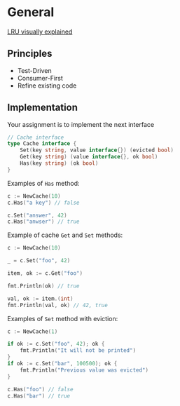 # General

[LRU visually explained](https://www.youtube.com/watch?v=DUbEgNw-F9c&t=1539s)

## Principles

- Test-Driven
- Consumer-First
- Refine existing code

## Implementation

Your assignment is to implement the next interface

```go
// Cache interface
type Cache interface {
    Set(key string, value interface{}) (evicted bool)
    Get(key string) (value interface{}, ok bool)
    Has(key string) (ok bool)
}
```

Examples of `Has` method:

```go
c := NewCache(10)
c.Has("a key") // false

c.Set("answer", 42)
c.Has("anwser") // true
```

Example of cache `Get` and `Set` methods:

```go
c := NewCache(10)

_ = c.Set("foo", 42)

item, ok := c.Get("foo")

fmt.Println(ok) // true

val, ok := item.(int)
fmt.Println(val, ok) // 42, true
```

Examples of `Set` method with eviction:

```go
c := NewCache(1)

if ok := c.Set("foo", 42); ok {
    fmt.Println("It will not be printed")
}
if ok := c.Set("bar", 100500); ok {
    fmt.Println("Previous value was evicted")
}

c.Has("foo") // false
c.Has("bar") // true
```

